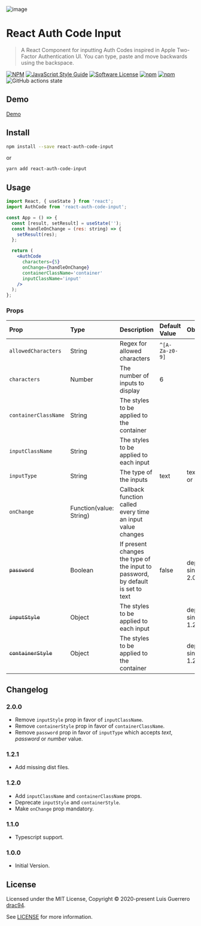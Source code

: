 ![image](https://user-images.githubusercontent.com/1719915/82956329-2f7e8700-9f76-11ea-978f-ec7135c79311.png)

# React Auth Code Input

> A React Component for inputting Auth Codes inspired in Apple Two-Factor Authentication UI. You can type, paste and move backwards using the backspace.

[![NPM](https://img.shields.io/npm/v/react-auth-code-input.svg)](https://www.npmjs.com/package/react-auth-code-input) [![JavaScript Style Guide](https://img.shields.io/badge/code_style-standard-brightgreen.svg)](https://standardjs.com)
[![Software License](https://img.shields.io/badge/license-MIT-brightgreen.svg)](LICENSE.md)
[![npm](https://img.shields.io/npm/dt/react-auth-code-input.svg)](https://www.npmjs.com/package/react-auth-code-input)
[![npm](https://img.shields.io/npm/dw/react-auth-code-input.svg)](https://www.npmjs.com/package/react-auth-code-input)
![GitHub actions state](https://img.shields.io/github/workflow/status/drac94/react-auth-code-input/CI)

## Demo

[Demo](https://www.luisguerrero.me/react-auth-code-input/)

## Install

```bash
npm install --save react-auth-code-input
```

or

```bash
yarn add react-auth-code-input
```

## Usage

```jsx
import React, { useState } from 'react';
import AuthCode from 'react-auth-code-input';

const App = () => {
  const [result, setResult] = useState('');
  const handleOnChange = (res: string) => {
    setResult(res);
  };

  return (
    <AuthCode
      characters={5}
      onChange={handleOnChange}
      containerClassName='container'
      inputClassName='input'
    />
  );
};
```

### Props

| Prop                 | Type                    | Description                                                                     | Default Value  | Observations                   |
| :------------------- | :---------------------- | :------------------------------------------------------------------------------ | :------------- | :----------------------------- |
| `allowedCharacters`  | String                  | Regex for allowed characters                                                    | `^[A-Za-z0-9]` |                                |
| `characters`         | Number                  | The number of inputs to display                                                 | 6              |                                |
| `containerClassName` | String                  | The styles to be applied to the container                                       |                |                                |
| `inputClassName`     | String                  | The styles to be applied to each input                                          |                |                                |
| `inputType`          | String                  | The type of the inputs                                                          | text           | text, number or password       |
| `onChange`           | Function(value: String) | Callback function called every time an input value changes                      |                |                                |
| ~~`password`~~       | Boolean                 | If present changes the type of the input to password, by default is set to text | false          | deprecated since version 2.0.0 |
| ~~`inputStyle`~~     | Object                  | The styles to be applied to each input                                          |                | deprecated since version 1.2.0 |
| ~~`containerStyle`~~ | Object                  | The styles to be applied to the container                                       |                | deprecated since version 1.2.0 |

## Changelog

### 2.0.0

- Remove `inputStyle` prop in favor of `inputClassName`.
- Remove `containerStyle` prop in favor of `containerClassName`.
- Remove `password` prop in favor of `inputType` which accepts _text_, _password_ or _number_ value.

### 1.2.1

- Add missing dist files.

### 1.2.0

- Add `inputClassName` and `containerClassName` props.
- Deprecate `inputStyle` and `containerStyle`.
- Make `onChange` prop mandatory.

### 1.1.0

- Typescript support.

### 1.0.0

- Initial Version.

## License

Licensed under the MIT License, Copyright © 2020-present Luis Guerrero [drac94](https://github.com/drac94).

See [LICENSE](./LICENSE) for more information.
